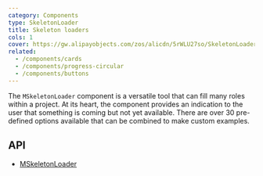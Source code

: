 ```yaml
---
category: Components
type: SkeletonLoader
title: Skeleton loaders
cols: 1
cover: https://gw.alipayobjects.com/zos/alicdn/5rWLU27so/SkeletonLoader.svg
related:
  - /components/cards
  - /components/progress-circular
  - /components/buttons
---
```


The `MSkeletonLoader` component is a versatile tool that can fill many roles within a project. At its heart, the
component provides an indication to the user that something is coming but not yet available. There are over 30
pre-defined options available that can be combined to make custom examples.

## API

- [MSkeletonLoader](/api/MSkeletonLoader)